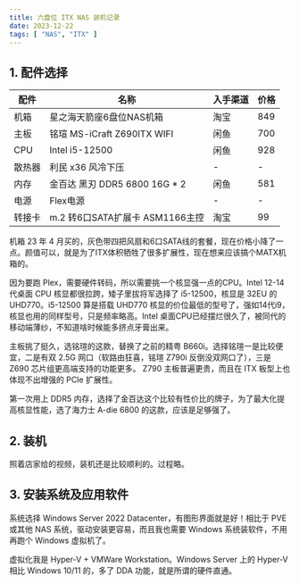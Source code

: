 ```yaml
---
title: 六盘位 ITX NAS 装机记录
date: 2023-12-22
tags: [ "NAS", "ITX" ]
---
```


## 1. 配件选择

| 配件 | 名称 | 入手渠道 | 价格 |
|-----|---------------------------|------|-----|
| 机箱 | 星之海天箭座6盘位NAS机箱 | 淘宝 | 849 |
| 主板 | 铭瑄 MS-iCraft Z690ITX WIFI | 闲鱼 | 700 |
| CPU | Intel i5-12500 | 闲鱼 | 928 |
| 散热器 | 利民 x36 风冷下压 | - | - |
| 内存 | 金百达 黑刃 DDR5 6800 16G * 2 | 闲鱼 | 581 |
| 电源 | Flex电源 | - | - |
| 转接卡 | m.2 转6口SATA扩展卡 ASM1166主控 | 淘宝 | 99 |

机箱 23 年 4 月买的，灰色带四把风扇和6口SATA线的套餐，现在价格小降了一点。颜值可以，就是为了ITX体积牺牲了很多扩展性，现在想来应该搞个MATX机箱的。

因为要跑 Plex，需要硬件转码，所以需要挑一个核显强一点的CPU。Intel 12-14 代桌面 CPU 核显都很拉跨，矮子里拔将军选择了 i5-12500，核显是 32EU 的 UHD770。i5-12500 算是搭载 UHD770 核显的价位最低的型号了，强如14代i9，核显也用的同样型号，只是频率略高。Intel 桌面CPU已经摆烂很久了，被同代的移动端薄纱，不知道啥时候能多挤点牙膏出来。

主板挑了挺久，选铭瑄的这款，替换了之前的精粤 B660i。选择铭瑄一是比较便宜，二是有双 2.5G 网口（软路由狂喜，铭瑄 Z790i 反倒没双网口了），三是 Z690 芯片组更高端支持的功能更多。 Z790 主板普遍更贵，而且在 ITX 板型上也体现不出增强的 PCIe 扩展性。

第一次用上 DDR5 内存，选择了金百达这个比较有性价比的牌子，为了最大化提高核显性能，选了海力士 A-die 6800 的这款，应该是足够强了。

## 2. 装机

照着店家给的视频，装机还是比较顺利的。过程略。

## 3. 安装系统及应用软件

系统选择 Windows Server 2022 Datacenter，有图形界面就是好！相比于 PVE 或其他 NAS 系统，驱动安装更容易，而且我也需要 Windows 系统装软件，不用再跑个 Windows 虚拟机了。

虚拟化我是 Hyper-V + VMWare Workstation。Windows Server 上的 Hyper-V 相比 Windows 10/11 的，多了 DDA 功能，就是所谓的硬件直通。